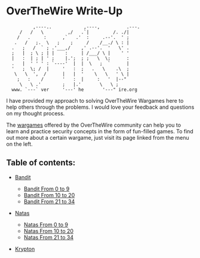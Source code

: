 # OverTheWire Write-Up

```
          ,----..            ,----,          .---.
     /   /   \         ,/   .`|         /. ./|
    /   .     :      ,`   .'  :     .--'.  ' ;
   .   /   ;.  \   ;    ;     /    /__./ \ : |
  .   ;   /  ` ; .'___,/    ,' .--'.  '   \' .
  ;   |  ; \ ; | |    :     | /___/ \ |    ' '
  |   :  | ; | ' ;    |.';  ; ;   \  \;      :
  .   |  ' ' ' : `----'  |  |  \   ;  `      |
  '   ;  \; /  |     '   :  ;   .   \    .\  ;
   \   \  ',  /      |   |  '    \   \   ' \ |
    ;   :    /       '   :  |     :   '  |--"
     \   \ .'        ;   |.'       \   \ ;
  www. `---` ver     '---' he       '---" ire.org
```

I have provided my approach to solving OverTheWire Wargames here to help others through the problems. I would love your feedback and questions on my thought process.

The [wargames](https://overthewire.org/wargames/) offered by the OverTheWire community can help you to learn and practice security concepts in the form of fun-filled games.
To find out more about a certain wargame, just visit its page linked from the menu on the left.

## Table of contents:

- [Bandit](https://github.com/Reda-BELHAJ/OverTheWire/tree/main/Bandit)
    - [Bandit From 0 to 9](https://github.com/Reda-BELHAJ/OverTheWire/tree/main/Bandit/Bandit0-9)
    - [Bandit From 10 to 20](https://github.com/Reda-BELHAJ/OverTheWire/tree/main/Bandit/Bandit10-20)
    - [Bandit From 21 to 34](https://github.com/Reda-BELHAJ/OverTheWire/tree/main/Bandit/Bnadit21-34)

- [Natas](https://github.com/Reda-BELHAJ/OverTheWire/tree/main/Natas)
    - [Natas From 0 to 9](https://github.com/Reda-BELHAJ/OverTheWire/tree/main/Natas/Natas0-9)
    - [Natas From 10 to 20](https://github.com/Reda-BELHAJ/OverTheWire/tree/main/Natas/Natas10-20)
    - [Natas From 21 to 34](https://github.com/Reda-BELHAJ/OverTheWire/tree/main/Natas/Natas21-34)

- [Krypton](https://github.com/Reda-BELHAJ/OverTheWire/tree/main/Krypton)
